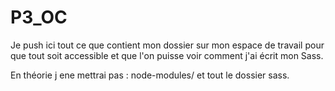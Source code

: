 # P3_OC

Je push ici tout ce que contient mon dossier sur mon espace de travail pour que tout soit accessible et que l'on puisse voir comment j'ai écrit mon Sass. 

En théorie j ene mettrai pas : node-modules/ et tout le dossier sass. 
